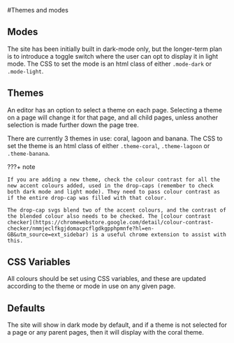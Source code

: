 #Themes and modes

## Modes

The site has been initially built in dark-mode only, but the longer-term plan is to introduce a toggle switch where the user can opt to display it in light mode. The CSS to set the mode is an html class of either `.mode-dark` or `.mode-light`.

## Themes

An editor has an option to select a theme on each page. Selecting a theme on a page will change it for that page, and all child pages, unless another selection is made further down the page tree.

There are currently 3 themes in use: coral, lagoon and banana. The CSS to set the theme is an html class of either `.theme-coral`, `.theme-lagoon` or `.theme-banana`.

???+ note

    If you are adding a new theme, check the colour contrast for all the new accent colours added, used in the drop-caps (remember to check both dark mode and light mode). They need to pass colour contrast as if the entire drop-cap was filled with that colour.

    The drop-cap svgs blend two of the accent colours, and the contrast of the blended colour also needs to be checked. The [colour contrast checker](https://chromewebstore.google.com/detail/colour-contrast-checker/nmmjeclfkgjdomacpcflgdkgpphpmnfe?hl=en-GB&utm_source=ext_sidebar) is a useful chrome extension to assist with this.

## CSS Variables

All colours should be set using CSS variables, and these are updated according to the theme or mode in use on any given page.

## Defaults

The site will show in dark mode by default, and if a theme is not selected for a page or any parent pages, then it will display with the coral theme.
